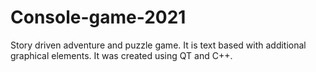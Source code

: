 # Console-game-2021
Story driven adventure and puzzle game. It is text based with additional graphical elements. It was created using QT and C++.
